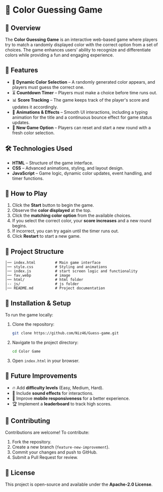 # 🎨 Color Guessing Game  

## 📌 Overview  

The **Color Guessing Game** is an interactive web-based game where players try to match a randomly displayed color with the correct option from a set of choices. The game enhances users' ability to recognize and differentiate colors while providing a fun and engaging experience.  

## 🚀 Features  

- 🎯 **Dynamic Color Selection** – A randomly generated color appears, and players must guess the correct one.  
- ⏳ **Countdown Timer** – Players must make a choice before time runs out.  
- 📊 **Score Tracking** – The game keeps track of the player's score and updates it accordingly.  
- 🎉 **Animations & Effects** – Smooth UI interactions, including a typing animation for the title and a continuous bounce effect for game status updates.  
- 🔄 **New Game Option** – Players can reset and start a new round with a fresh color selection.  

## 🛠️ Technologies Used  

- **HTML** – Structure of the game interface.  
- **CSS** – Advanced animations, styling, and layout design.  
- **JavaScript** – Game logic, dynamic color updates, event handling, and timer functions.  

## 📜 How to Play  

1. Click the **Start** button to begin the game.  
2. Observe the **color displayed** at the top.  
3. Click the **matching color option** from the available choices.  
4. If you select the correct color, your **score increases** and a new round begins.  
5. If incorrect, you can try again until the timer runs out.  
6. Click **Restart** to start a new game.  

## 📂 Project Structure  

``` /color-guessing-game
│── index.html         # Main game interface
│── style.css          # Styling and animations
│── index.js           # start screen logic and functionality
│── fav.webp           # image
│── html/              # html folder
|-- js/                # js folder
│── README.md          # Project documentation
```

## 🔧 Installation & Setup  

To run the game locally:  

1. Clone the repository:  

   ```bash
   git clone https://github.com/Niz46/Guess-game.git
   ```

2. Navigate to the project directory:  

   ```bash
   cd Color Game
   ```

3. Open `index.html` in your browser.  

## 📌 Future Improvements  

- 🔥 Add **difficulty levels** (Easy, Medium, Hard).  
- 🎵 Include **sound effects** for interactions.  
- 📱 Improve **mobile responsiveness** for a better experience.  
- 🏆 Implement a **leaderboard** to track high scores.  

## 🤝 Contributing  

Contributions are welcome! To contribute:  

1. Fork the repository.  
2. Create a new branch (`feature-new-improvement`).  
3. Commit your changes and push to GitHub.  
4. Submit a Pull Request for review.  

## 📜 License  

This project is open-source and available under the **Apache-2.0 License**.
